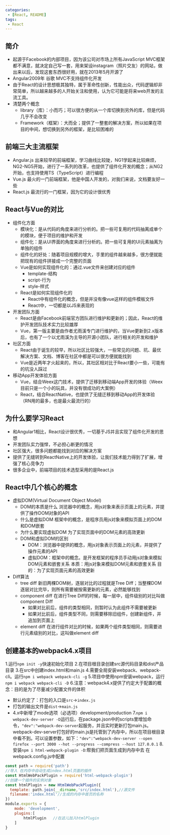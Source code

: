 ```yaml
---
categories:
 - [React, README]
tags:
 - React
---
```

## 简介
- 起源于Facebook的内部项目，因为该公司对市场上所有JavaScript MVC框架都不满意，就决定自己写一套，用来架设instagram（照片交友）的网站，做出来以后，发现这套东西很好用，就在2013年5月开源了
- Angular2009年 谷歌 MVC不支持组件化开发
- 由于React的设计思想极其独特，属于革命性创新，性能出众，代码逻辑却非常简单，所以越来越多的人开始关注和使用，认为它可能是将来web开发的主流工具。
- 清楚两个概念
  + library（库）：小而巧；可以很方便的从一个库切换到另外的库，但是代码几乎不会改变
  + Framework（框架）：大而全；提供了一整套的解决方案，所以如果在项目的中间，想切换到另外的框架，是比较困难的

## 前端三大主流框架
- Angular.js
  出来较早的前端框架，学习曲线比较陡，NG1学起来比较麻烦，NG2-NG5开始，进行了一系列的改革，也提供了组件化开发的概念；从NG2开始，也支持使用TS（TypeScript）进行编程
- Vue.js
  最火的一门前端框架，他是中国人开发的，对我们来说，文档要友好一些
- React.js
  最流行的一门框架，因为它的设计很优秀
  
## React与Vue的对比
- 组件化方面
  + 模块化：是从代码的角度来进行分析的。把一些可复用的代码抽离成单个的模块，便于项目的维护和开发
  + 组件化：是从UI界面的角度来进行分析的。把一些可复用的UI元素抽离为单独的组件
  + 组件化的好处：随着项目规模的增大，手里的组件越来越多，很方便就能把现有的组件拼接成一个完整的页面
  + Vue是如何实现组件化的：通过.vue文件来创建对应的组件
    * template-结构
    * script-行为
    * style-样式
  + React是如何实现组件化的
    * React中有组件化的概念，但是并没有像vue这样的组件模板文件
    * React中，一切都是以JS来表现的
- 开发团队方面
  + React是由Facebook前端官方团队进行维护和更新的；因此，React的维护开发团队技术实力比较雄厚
  + Vue，第一版主要是由作者尤雨溪专门进行维护的，当Vue更新到2.x版本后，也有了一个以尤雨溪为主导的开源小团队，进行相关的开发和维护
- 社区方面
  + React由于诞生的较早，所以社区比较强大，一些常见的问题、坑、最优解决方案、文档、博客在社区中都是可以很方便就能找到
  + Vue是近两年才火起来的，所以，其社区相对比于React要小一些，可能有的坑没人踩过
- 移动App开发体验方面
  + Vue，结合Weex这门技术，提供了迁移到移动端App开发的体验（Weex目前只是一个小的玩具，并没有很成功的大案例）
  + React，结合ReactNative，也提供了无缝迁移到移动App的开发体验（RN用的最多，也是最火最流行的）

## 为什么要学习React
- 和Angular1相比，React设计很优秀，一切基于JS并且实现了组件化开发的思想
- 开发团队实力强悍，不必担心断更的情况
- 社区强大，很多问题都能找到对应的解决方案
- 提供了无缝转到ReactNative上的开发体验，让我们技术能力得到了扩展，增强了核心竞争力
- 很多企业中，前端项目的技术选型采用的是React.js

## React中几个核心的概念
- 虚拟DOM(Virtual Document Object Model)
  + DOM的本质是什么
    浏览器中的概念，用js对象来表示页面上的元素，并提供了操作DOM对象的API
  + 什么是虚拟DOM
    框架中的概念，是程序员用js对象来模拟页面上的DOM和DOM嵌套
  + 为什么要实现虚拟DOM
    为了实现页面中的DOM元素的高效更新
  + DOM和虚拟DOM的区别
    * DOM：浏览器中提供的概念，用js对象表示页面上的元素，并提供了操作元素的API
    * 虚拟DOM：框架中的概念。是开发框架的程序员手动用js对象来模拟DOM元素和嵌套关系
    本质：用js对象来模拟DOM元素和嵌套关系
    目的：为了实现页面元素的高效更新
- Diff算法
  + tree diff
    新旧两棵DOM树，逐层对比的过程就是Tree Diff；当整棵DOM逐层对比完毕，则所有需要被按需更新的元素，必然能够找到
  + component diff
    在进行Tree Diff的时候，每一层中，组件级别的对比叫做component Diff
    * 如果对比前后，组件的类型相同，则暂时认为此组件不需要被更新
    * 如果对比前后，组件类型不同，则需要移除旧组件，创建新组件，并追加到页面上
  + element diff
    在进行组件对比的时候，如果两个组件类型相同，则需要进行元素级别的对比，这叫做element diff

## 创建基本的webpack4.x项目
1.运行`npm init -y`快速初始化项目
2.在项目根目录创建src源代码目录和dist产品目录
3.在src中创建index.html和main.js
4.需要全局安装webpack、webpack-cli。运行`npm i webpack webpack-cli -g`
5.项目中使用npm安装webpack，运行`npm i webpack webpack-cli -D`
6.注意：webpack4.x提供了约定大于配置的概念：目的是为了尽量减少配置文件的体积
  - 默认约定了：打包的入口是`src`->`index.js`
  - 打包的输出文件是`dist`->`main.js`
  - 4.x中新增了mode选项（必选项）development/production
7.`npm i webpack-dev-server -D`运行后，在package.json中的scripts里增加命令，`"dev":"webpack-dev-server`起服务，并且实时更新打包main.js。webpack-dev-server打包好的main.js是托管到了内存中，所以在项目根目录中看不到。可以设置参数，如下：`"dev":"webpack-dev-server --open firefox --port 3000 --hot --progress --compress --host 127.0.0.1`
8.安装`npm i html-webpack-plugin -D`:帮我们把页面生成到内存中去
  在webpack.config.js中配置
  ``` javascript
  const path = require('path')
  //导入 在内存中自动生成index.html页面的插件
  const HtmlWebPackPlugin = require('html-webpack-plugin')
  //创建一个插件的实例对象
  const htmlPlugin = new HtmlWebPackPlugin({
    template: path.join(__dirname,'src/index.html'),//源文件
    filename:'index.html'//生成的内存中首页的名称
  })
  module.exports = {
      mode: 'development',
      plugins:[
          htmlPlugin   //在这儿加入htmlPlugin
      ]
  }
  ```













